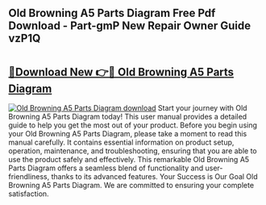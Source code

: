 ## Old Browning A5 Parts Diagram Free Pdf Download - Part-gmP New Repair Owner Guide vzP1Q

# <h2><a href="http://dfi3t7m.blite.top/?on=Old+Browning+A5+Parts+Diagram">🔗Download New 👉🔴 Old Browning A5 Parts Diagram</a></h2>

[![Old Browning A5 Parts Diagram download](https://i.imgur.com/lujVjoI.png)](http://dfi3t7m.blite.top/?on=Old+Browning+A5+Parts+Diagram)
Start your journey with Old Browning A5 Parts Diagram today! This user manual provides a detailed guide to help you get the most out of your product. Before you begin using your Old Browning A5 Parts Diagram, please take a moment to read this manual carefully. It contains essential information on product setup, operation, maintenance, and troubleshooting, ensuring that you are able to use the product safely and effectively. This remarkable Old Browning A5 Parts Diagram offers a seamless blend of functionality and user-friendliness, thanks to its advanced features. Your Success is Our Goal Old Browning A5 Parts Diagram. We are committed to ensuring your complete satisfaction.
